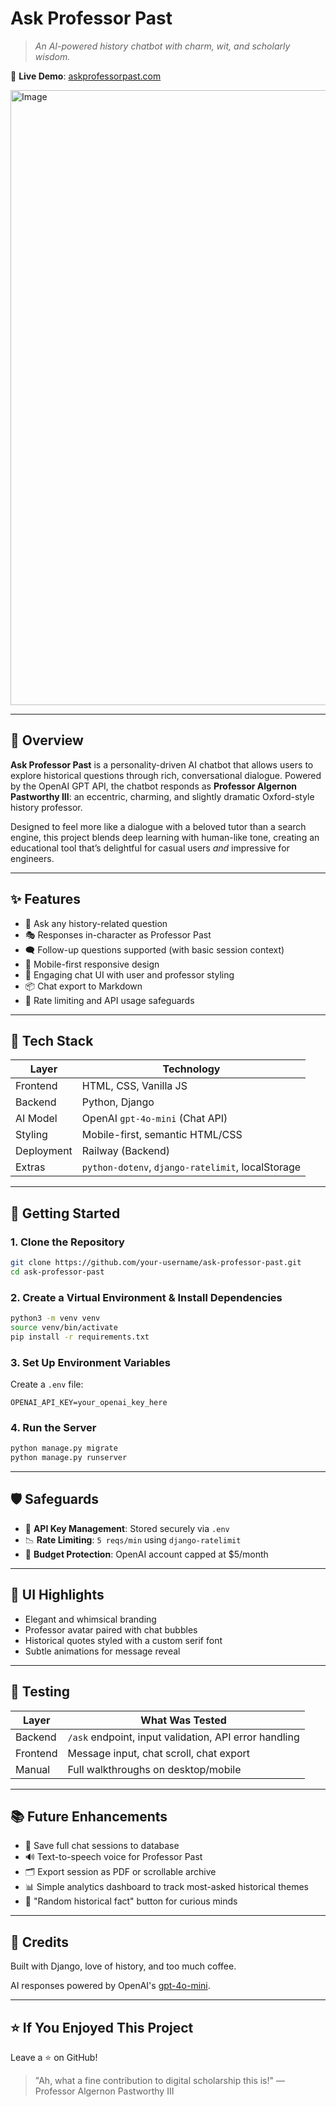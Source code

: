 # Ask Professor Past

> *An AI-powered history chatbot with charm, wit, and scholarly wisdom.*

🎉 **Live Demo**: [askprofessorpast.com](https://askprofessorpast.com/)

<img width="984" alt="Image" src="https://github.com/user-attachments/assets/0d19cfda-a6e5-43d7-919d-c58065f42e17" />

---

## 📜 Overview

**Ask Professor Past** is a personality-driven AI chatbot that allows users to explore historical questions through rich, conversational dialogue. Powered by the OpenAI GPT API, the chatbot responds as **Professor Algernon Pastworthy III**: an eccentric, charming, and slightly dramatic Oxford-style history professor.

Designed to feel more like a dialogue with a beloved tutor than a search engine, this project blends deep learning with human-like tone, creating an educational tool that’s delightful for casual users *and* impressive for engineers.

---

## ✨ Features

* 🧠 Ask any history-related question
* 🎭 Responses in-character as Professor Past
* 🗨️ Follow-up questions supported (with basic session context)
* 📱 Mobile-first responsive design
* 💬 Engaging chat UI with user and professor styling
* 📦 Chat export to Markdown
* 🚫 Rate limiting and API usage safeguards

---

## 🔧 Tech Stack

| Layer      | Technology                                        |
| ---------- | ------------------------------------------------- |
| Frontend   | HTML, CSS, Vanilla JS                            |
| Backend    | Python, Django                                    |
| AI Model   | OpenAI `gpt-4o-mini` (Chat API)                   |
| Styling    | Mobile-first, semantic HTML/CSS                   |
| Deployment | Railway (Backend)                                 |
| Extras     | `python-dotenv`, `django-ratelimit`, localStorage |

---

## 🚀 Getting Started

### 1. Clone the Repository

```bash
git clone https://github.com/your-username/ask-professor-past.git
cd ask-professor-past
```

### 2. Create a Virtual Environment & Install Dependencies

```bash
python3 -m venv venv
source venv/bin/activate
pip install -r requirements.txt
```

### 3. Set Up Environment Variables

Create a `.env` file:

```env
OPENAI_API_KEY=your_openai_key_here
```

### 4. Run the Server

```bash
python manage.py migrate
python manage.py runserver
```

---

## 🛡 Safeguards

* 🔐 **API Key Management**: Stored securely via `.env`
* 📉 **Rate Limiting**: `5 reqs/min` using `django-ratelimit`
* 💸 **Budget Protection**: OpenAI account capped at \$5/month

---

## 📸 UI Highlights

* Elegant and whimsical branding
* Professor avatar paired with chat bubbles
* Historical quotes styled with a custom serif font
* Subtle animations for message reveal

---

## 🧪 Testing

| Layer    | What Was Tested                                       |
| -------- | ----------------------------------------------------- |
| Backend  | `/ask` endpoint, input validation, API error handling |
| Frontend | Message input, chat scroll, chat export               |
| Manual   | Full walkthroughs on desktop/mobile                   |

---

## 📚 Future Enhancements

* 📝 Save full chat sessions to database
* 🔊 Text-to-speech voice for Professor Past
* 🗂 Export session as PDF or scrollable archive
* 📊 Simple analytics dashboard to track most-asked historical themes
* 📜 "Random historical fact" button for curious minds

---

## 🤝 Credits

Built with Django, love of history, and too much coffee.

AI responses powered by OpenAI's [gpt-4o-mini](https://platform.openai.com/docs/models/gpt-4o).

---

## ⭐️ If You Enjoyed This Project

Leave a ⭐️ on GitHub!

> "Ah, what a fine contribution to digital scholarship this is!"
> — Professor Algernon Pastworthy III
